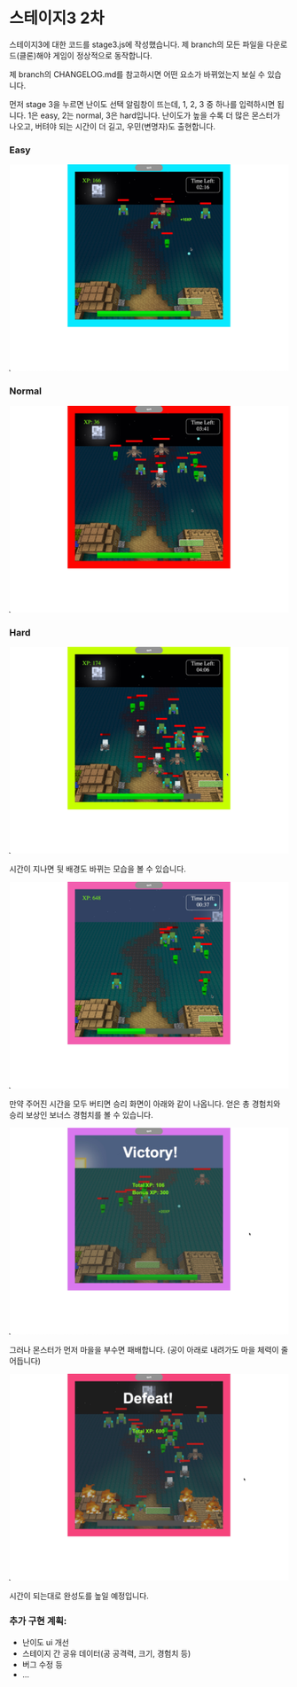 
# 스테이지3 2차
<p>스테이지3에 대한 코드를 stage3.js에 작성했습니다. 제 branch의 모든 파일을 다운로드(클론)해야 게임이 정상적으로 동작합니다.</p>

<p>제 branch의 CHANGELOG.md를 참고하시면 어떤 요소가 바뀌었는지 보실 수 있습니다.</p>

<p>먼저 stage 3을 누르면 난이도 선택 알림창이 뜨는데, 1, 2, 3 중 하나를 입력하시면 됩니다. 1은 easy, 2는 normal, 3은 hard입니다. 난이도가 높을 수록 더 많은 몬스터가 나오고, 버텨야 되는 시간이 더 길고, 우민(변명자)도 출현합니다.</p>

<h3>Easy</h3>

![stage 3 preivew 2](images/stage3_preview_2.jpg)

<h3>Normal</h3>

![stage 3 preivew 4](images/stage3_preview_4.jpg)

<h3>Hard</h3>

![stage 3 preivew 6](images/stage3_preview_6.jpg)

<p>시간이 지나면 뒷 배경도 바뀌는 모습을 볼 수 있습니다.</p>

![stage 3 preivew 3](images/stage3_preview_3.jpg)

<p>만약 주어진 시간을 모두 버티면 승리 화면이 아래와 같이 나옵니다. 얻은 총 경험치와 승리 보상인 보너스 경험치를 볼 수 있습니다.</p>

![stage 3 preivew 7](images/stage3_preview_7.jpg)

<p>그러나 몬스터가 먼저 마을을 부수면 패배합니다. (공이 아래로 내려가도 마을 체력이 줄어듭니다)</p>

![stage 3 preivew 8](images/stage3_preview_8.jpg)

<p>시간이 되는대로 완성도를 높일 예정입니다.</p>

<h3>추가 구현 계획:</h3>
<ul>
<li>난이도 ui 개선</li>
<li>스테이지 간 공유 데이터(공 공격력, 크기, 경험치 등)</li>
<li>버그 수정 등</li>
<li>...</li>
</ul>
